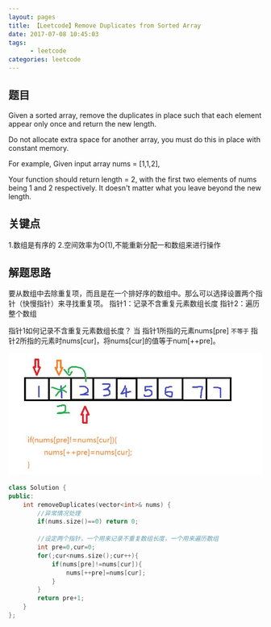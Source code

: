 ```yaml
---
layout: pages
title: 【Leetcode】Remove Duplicates from Sorted Array
date: 2017-07-08 10:45:03
tags:
      - leetcode
categories: leetcode
---
```

## 题目 ##
Given a sorted array, remove the duplicates in place such that each element appear only once and return the new length.

Do not allocate extra space for another array, you must do this in place with constant memory.

For example,
Given input array nums = [1,1,2],

Your function should return length = 2, with the first two elements of nums being 1 and 2 respectively. It doesn't matter what you leave beyond the new length.
## 关键点 ##
1.数组是有序的
2.空间效率为O(1),不能重新分配一和数组来进行操作

## 解题思路 ##
要从数组中去除重复项，而且是在一个排好序的数组中。那么可以选择设置两个指针（快慢指针）来寻找重复项。
指针1：记录不含重复元素数组长度
指针2：遍历整个数组

指针1如何记录不含重复元素数组长度？
当 指针1所指的元素nums[pre] `不等于` 指针2所指的元素时nums[cur]，将nums[cur]的值等于num[++pre]。

![](RemoveDuplicatesfromSortedArray/image.jpg)
```c++
class Solution {
public:
    int removeDuplicates(vector<int>& nums) {
        //异常情况处理
        if(nums.size()==0) return 0;
        
        //设定两个指针，一个用来记录不重复数组长度，一个用来遍历数组
        int pre=0,cur=0;
        for(;cur<nums.size();cur++){
            if(nums[pre]!=nums[cur]){
                nums[++pre]=nums[cur];
            }
        }
        return pre+1;
    }
};
```
